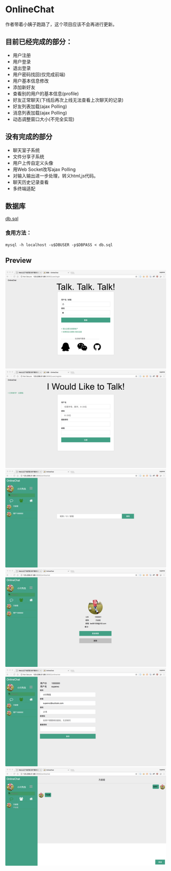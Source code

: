 OnlineChat
===
作者带着小姨子跑路了，这个项目应该不会再进行更新。
## 目前已经完成的部分：
* 用户注册
* 用户登录
* 退出登录
* 用户密码找回(仅完成前端)
* 用户基本信息修改
* 添加新好友
* 查看别的用户的基本信息(profile)
* 好友正常聊天(下线后再次上线无法查看上次聊天的记录)
* 好友列表加载(ajax Polling)
* 消息列表加载(ajax Polling)
* 动态调整窗口大小(不完全实现)

## 没有完成的部分
* 聊天室子系统
* 文件分享子系统
* 用户上传自定义头像
* 用Web Socket改写ajax Polling
* 对输入输出进一步处理，转义html,js代码。
* 聊天历史记录查看
* 多终端适配

## 数据库
[db.sql](db.sql)
### 食用方法：
`mysql -h localhost -u$DBUSER -p$DBPASS < db.sql`
## Preview
![login](preview/login.jpg)
![registe](preview/registe.jpg)
![add_friend](preview/add_friend.jpg)
![friend_profile](preview/friend_profile.jpg)
![person_info](preview/person_info.jpg)
![chat](preview/chat.jpg)